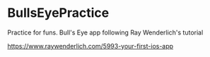 # BullsEyePractice

Practice for funs.
Bull's Eye app following Ray Wenderlich's tutorial

https://www.raywenderlich.com/5993-your-first-ios-app
